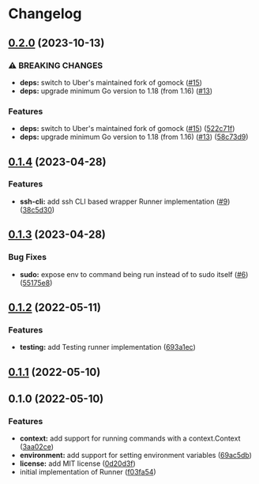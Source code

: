 # Changelog

## [0.2.0](https://github.com/krystal/go-runner/compare/v0.1.4...v0.2.0) (2023-10-13)


### ⚠ BREAKING CHANGES

* **deps:** switch to Uber's maintained fork of gomock ([#15](https://github.com/krystal/go-runner/issues/15))
* **deps:** upgrade minimum Go version to 1.18 (from 1.16) ([#13](https://github.com/krystal/go-runner/issues/13))

### Features

* **deps:** switch to Uber's maintained fork of gomock ([#15](https://github.com/krystal/go-runner/issues/15)) ([522c71f](https://github.com/krystal/go-runner/commit/522c71f7017ec0c9f1b015b5b7e48cd527b2e343))
* **deps:** upgrade minimum Go version to 1.18 (from 1.16) ([#13](https://github.com/krystal/go-runner/issues/13)) ([58c73d9](https://github.com/krystal/go-runner/commit/58c73d9eb0098bfc030b220c9153d4f656719135))

## [0.1.4](https://github.com/krystal/go-runner/compare/v0.1.3...v0.1.4) (2023-04-28)


### Features

* **ssh-cli:** add ssh CLI based wrapper Runner implementation ([#9](https://github.com/krystal/go-runner/issues/9)) ([38c5d30](https://github.com/krystal/go-runner/commit/38c5d3092b83b9a8e407d81a4d04d39ac56bbd42))

## [0.1.3](https://github.com/krystal/go-runner/compare/v0.1.2...v0.1.3) (2023-04-28)


### Bug Fixes

* **sudo:** expose env to command being run instead of to sudo itself ([#6](https://github.com/krystal/go-runner/issues/6)) ([55175e8](https://github.com/krystal/go-runner/commit/55175e8eb044085648bfc5b11fc2264ce2b5d69e))

## [0.1.2](https://github.com/krystal/go-runner/compare/v0.1.1...v0.1.2) (2022-05-11)


### Features

* **testing:** add Testing runner implementation ([693a1ec](https://github.com/krystal/go-runner/commit/693a1ec2ad61f4eb7d4d6add1afa6c86bfa01903))

## [0.1.1](https://github.com/krystal/go-runner/compare/v0.1.0...v0.1.1) (2022-05-10)

## 0.1.0 (2022-05-10)


### Features

* **context:** add support for running commands with a context.Context ([3aa02ce](https://github.com/krystal/go-runner/commit/3aa02ce68a2e080d783e2f8920124d25329b235b))
* **environment:** add support for setting environment variables ([69ac5db](https://github.com/krystal/go-runner/commit/69ac5db04974d14a080062edf8b65b3793884e07))
* **license:** add MIT license ([0d20d3f](https://github.com/krystal/go-runner/commit/0d20d3fc7748b3b0d0a91f15245f1c326f96496a))
* initial implementation of Runner ([f03fa54](https://github.com/krystal/go-runner/commit/f03fa54c2ac7431efac7e90c48d1f5d8fe0e4e59))
